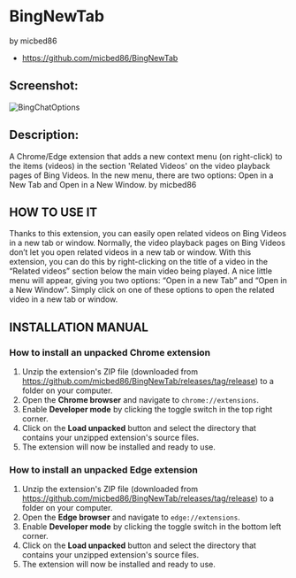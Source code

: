 # BingNewTab
by micbed86 
- https://github.com/micbed86/BingNewTab


## Screenshot:
<img src="https://host398815.xce.pl/drive/img/img3959.png" alt="BingChatOptions">

## Description:

A Chrome/Edge extension that adds a new context menu (on right-click) to the items (videos) in the section 'Related Videos' on the video playback pages of Bing Videos. In the new menu, there are two options: Open in a New Tab and Open in a New Window.
by micbed86

## HOW TO USE IT

Thanks to this extension, you can easily open related videos on Bing Videos in a new tab or window. Normally, the video playback pages on Bing Videos don’t let you open related videos in a new tab or window. With this extension, you can do this by right-clicking on the title of a video in the “Related videos” section below the main video being played. A nice little menu will appear, giving you two options: “Open in a new Tab” and “Open in a New Window”. Simply click on one of these options to open the related video in a new tab or window.

## INSTALLATION MANUAL

### How to install an unpacked Chrome extension
1. Unzip the extension's ZIP file (downloaded from https://github.com/micbed86/BingNewTab/releases/tag/release) to a folder on your computer.
2. Open the **Chrome browser** and navigate to `chrome://extensions`.
3. Enable **Developer mode** by clicking the toggle switch in the top right corner.
4. Click on the **Load unpacked** button and select the directory that contains your unzipped extension's source files.
5. The extension will now be installed and ready to use.

### How to install an unpacked Edge extension
1. Unzip the extension's ZIP file (downloaded from https://github.com/micbed86/BingNewTab/releases/tag/release) to a folder on your computer.
3. Open the **Edge browser** and navigate to `edge://extensions`.
4. Enable **Developer mode** by clicking the toggle switch in the bottom left corner.
5. Click on the **Load unpacked** button and select the directory that contains your unzipped extension's source files.
6. The extension will now be installed and ready to use.
